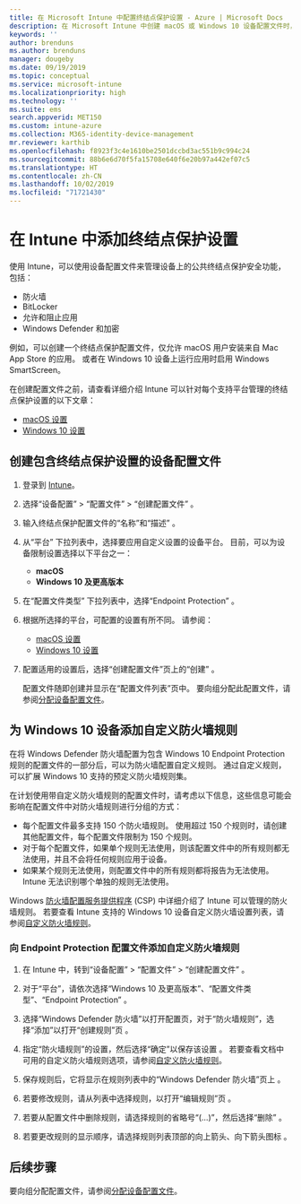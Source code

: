 ```yaml
---
title: 在 Microsoft Intune 中配置终结点保护设置 - Azure | Microsoft Docs
description: 在 Microsoft Intune 中创建 macOS 或 Windows 10 设备配置文件时，创建终结点保护设置。
keywords: ''
author: brenduns
ms.author: brenduns
manager: dougeby
ms.date: 09/19/2019
ms.topic: conceptual
ms.service: microsoft-intune
ms.localizationpriority: high
ms.technology: ''
ms.suite: ems
search.appverid: MET150
ms.custom: intune-azure
ms.collection: M365-identity-device-management
mr.reviewer: karthib
ms.openlocfilehash: f8923f3c4e1610be2501dccbd3ac551b9c994c24
ms.sourcegitcommit: 88b6e6d70f5fa15708e640f6e20b97a442ef07c5
ms.translationtype: HT
ms.contentlocale: zh-CN
ms.lasthandoff: 10/02/2019
ms.locfileid: "71721430"
---
```

# <a name="add-endpoint-protection-settings-in-intune"></a>在 Intune 中添加终结点保护设置  

使用 Intune，可以使用设备配置文件来管理设备上的公共终结点保护安全功能，包括：  
- 防火墙   
- BitLocker  
- 允许和阻止应用  
- Windows Defender 和加密  

例如，可以创建一个终结点保护配置文件，仅允许 macOS 用户安装来自 Mac App Store 的应用。 或者在 Windows 10 设备上运行应用时启用 Windows SmartScreen。  

在创建配置文件之前，请查看详细介绍 Intune 可以针对每个支持平台管理的终结点保护设置的以下文章：  
   - [macOS 设置](endpoint-protection-macos.md)  
   - [Windows 10 设置](endpoint-protection-windows-10.md)  

## <a name="create-a-device-profile-containing-endpoint-protection-settings"></a>创建包含终结点保护设置的设备配置文件  

1. 登录到 [Intune](https://go.microsoft.com/fwlink/?linkid=2090973)。  
3. 选择“设备配置” > “配置文件” > “创建配置文件”    。  
4. 输入终结点保护配置文件的“名称”和“描述”   。  
5. 从“平台”  下拉列表中，选择要应用自定义设置的设备平台。 目前，可以为设备限制设置选择以下平台之一：  
   - **macOS**  
   - **Windows 10 及更高版本**  
6. 在“配置文件类型”  下拉列表中，选择“Endpoint Protection”  。  
7. 根据所选择的平台，可配置的设置有所不同。 请参阅：  
   - [macOS 设置](endpoint-protection-macos.md)  
   - [Windows 10 设置](endpoint-protection-windows-10.md)  

8. 配置适用的设置后，选择“创建配置文件”页上的“创建”   。  

   配置文件随即创建并显示在“配置文件列表”页中。 要向组分配此配置文件，请参阅[分配设备配置文件](../configuration/device-profile-assign.md)。  

## <a name="add-custom-firewall-rules-for-windows-10-devices"></a>为 Windows 10 设备添加自定义防火墙规则  

在将 Windows Defender 防火墙配置为包含 Windows 10 Endpoint Protection 规则的配置文件的一部分后，可以为防火墙配置自定义规则。 通过自定义规则，可以扩展 Windows 10 支持的预定义防火墙规则集。  

在计划使用带自定义防火墙规则的配置文件时，请考虑以下信息，这些信息可能会影响在配置文件中对防火墙规则进行分组的方式：  
- 每个配置文件最多支持 150 个防火墙规则。 使用超过 150 个规则时，请创建其他配置文件，每个配置文件限制为 150 个规则。  
- 对于每个配置文件，如果单个规则无法使用，则该配置文件中的所有规则都无法使用，并且不会将任何规则应用于设备。  
- 如果某个规则无法使用，则配置文件中的所有规则都将报告为无法使用。 Intune 无法识别哪个单独的规则无法使用。  

Windows [防火墙配置服务提供程序]( https://docs.microsoft.com/windows/client-management/mdm/firewall-csp) (CSP) 中详细介绍了 Intune 可以管理的防火墙规则。 若要查看 Intune 支持的 Windows 10 设备自定义防火墙设置列表，请参阅[自定义防火墙规则](endpoint-protection-windows-10.md#firewall-rules)。  

### <a name="to-add-custom-firewall-rules-to-an-endpoint-protection-profile"></a>向 Endpoint Protection 配置文件添加自定义防火墙规则  

1. 在 Intune 中，转到“设备配置” > “配置文件” > “创建配置文件”    。  

2. 对于“平台”，请依次选择“Windows 10 及更高版本”、“配置文件类型”、“Endpoint Protection”     。  

3. 选择“Windows Defender 防火墙”以打开配置页，对于“防火墙规则”，选择“添加”以打开“创建规则”页     。  

4. 指定“防火墙规则”的设置，然后选择“确定”以保存该设置  。 若要查看文档中可用的自定义防火墙规则选项，请参阅[自定义防火墙规则](endpoint-protection-windows-10.md#firewall-rules)。  

5. 保存规则后，它将显示在规则列表中的“Windows Defender 防火墙”页上  。  

6. 若要修改规则，请从列表中选择规则，以打开“编辑规则”页  。  

7. 若要从配置文件中删除规则，请选择规则的省略号“(…)”，然后选择“删除”  。  

8. 若要更改规则的显示顺序，请选择规则列表顶部的向上箭头、向下箭头图标  。  


## <a name="next-steps"></a>后续步骤  

要向组分配配置文件，请参阅[分配设备配置文件](../configuration/device-profile-assign.md)。  
